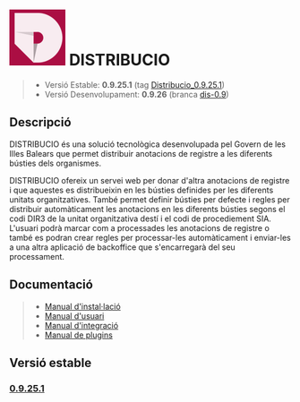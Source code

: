 # ![Logo distribucio](https://github.com/GovernIB/distribucio/raw/master/assets/logo.png) DISTRIBUCIO

> - Versió Estable: __0.9.25.1__ (tag [Distribucio_0.9.25.1](https://github.com/GovernIB/distribucio/tree/Distribucio_0.9.25.1))
> - Versió Desenvolupament: __0.9.26__ (branca [dis-0.9](https://github.com/GovernIB/distribucio/tree/dis-0.9))

## <a name="desc"></a> Descripció

DISTRIBUCIO és una solució tecnològica desenvolupada pel Govern de les Illes Balears que permet distribuir anotacions de registre a les diferents bústies dels organismes.

DISTRIBUCIO ofereix un servei web per donar d'altra anotacions de registre i que aquestes es distribueixin en les bústies definides per les diferents unitats organitzatives. També permet definir bústies per defecte i regles per distribuir automàticament les anotacions en les diferents bústies segons el codi DIR3 de la unitat organitzativa destí i el codi de procediement SIA. L'usuari podrà marcar com a processades les anotacions de registre o també es podran crear regles per processar-les automàticament i enviar-les a una altra aplicació de backoffice que s'encarregarà del seu processament.

## <a name="docs"></a> Documentació


>- [Manual d'instal·lació](https://github.com/GovernIB/distribucio/blob/Distribucio_0.9.25.1/doc/pdf/00_Distribucio_Manual_instalacio.pdf)
>- [Manual d'usuari](https://github.com/GovernIB/distribucio/blob/Distribucio_0.9.25.1/doc/pdf/02_Distribucio_Manual_Usuari.pdf)
>- [Manual d'integració](https://github.com/GovernIB/distribucio/blob/Distribucio_0.9.25.1/doc/pdf/03_Distribucio_Manual_Integraci%C3%B3.pdf)
>- [Manual de plugins](https://github.com/GovernIB/distribucio/blob/Distribucio_0.9.25.1/doc/pdf/04_Distribucio_Manual_Plugins.pdf)


## <a name="v_estable"></a> Versió estable
### [0.9.25.1](https://github.com/GovernIB/distribucio/releases/tag/Distribucio_0.9.25.1)
